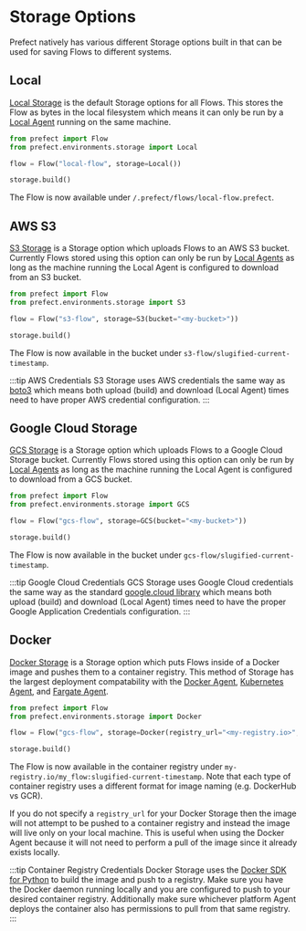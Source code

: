 # Storage Options

Prefect natively has various different Storage options built in that can be used for saving Flows to different systems.

## Local

[Local Storage](/api/unreleased/environments/storage.html#local) is the default Storage options for all Flows. This stores the Flow as bytes in the local filesystem which means it can only be run by a [Local Agent](/cloud/agent/local.html) running on the same machine.

```python
from prefect import Flow
from prefect.environments.storage import Local

flow = Flow("local-flow", storage=Local())

storage.build()
```

The Flow is now available under `/.prefect/flows/local-flow.prefect`.

## AWS S3

[S3 Storage](/api/unreleased/environments/storage.html#s3) is a Storage option which uploads Flows to an AWS S3 bucket. Currently Flows stored using this option can only be run by [Local Agents](/cloud/agent/local.html) as long as the machine running the Local Agent is configured to download from an S3 bucket.

```python
from prefect import Flow
from prefect.environments.storage import S3

flow = Flow("s3-flow", storage=S3(bucket="<my-bucket>"))

storage.build()
```

The Flow is now available in the bucket under `s3-flow/slugified-current-timestamp`.

:::tip AWS Credentials
S3 Storage uses AWS credentials the same way as [boto3](https://boto3.amazonaws.com/v1/documentation/api/latest/guide/configuration.html) which means both upload (build) and download (Local Agent) times need to have proper AWS credential configuration.
:::

## Google Cloud Storage

[GCS Storage](/api/unreleased/environments/storage.html#gcs) is a Storage option which uploads Flows to a Google Cloud Storage bucket. Currently Flows stored using this option can only be run by [Local Agents](/cloud/agent/local.html) as long as the machine running the Local Agent is configured to download from a GCS bucket.

```python
from prefect import Flow
from prefect.environments.storage import GCS

flow = Flow("gcs-flow", storage=GCS(bucket="<my-bucket>"))

storage.build()
```

The Flow is now available in the bucket under `gcs-flow/slugified-current-timestamp`.

:::tip Google Cloud Credentials
GCS Storage uses Google Cloud credentials the same way as the standard [google.cloud library](https://cloud.google.com/docs/authentication/production#auth-cloud-implicit-python) which means both upload (build) and download (Local Agent) times need to have the proper Google Application Credentials configuration.
:::

## Docker

[Docker Storage](/api/unreleased/environments/storage.html#docker) is a Storage option which puts Flows inside of a Docker image and pushes them to a container registry. This method of Storage has the largest deployment compatability with the [Docker Agent](/cloud/agent/docker.html), [Kubernetes Agent](/cloud/agent/kubernetes.html), and [Fargate Agent](/cloud/agent/fargate.html).

```python
from prefect import Flow
from prefect.environments.storage import Docker

flow = Flow("gcs-flow", storage=Docker(registry_url="<my-registry.io>", image_name="my_flow"))

storage.build()
```

The Flow is now available in the container registry under `my-registry.io/my_flow:slugified-current-timestamp`. Note that each type of container registry uses a different format for image naming (e.g. DockerHub vs GCR).

If you do not specify a `registry_url` for your Docker Storage then the image will not attempt to be pushed to a container registry and instead the image will live only on your local machine. This is useful when using the Docker Agent because it will not need to perform a pull of the image since it already exists locally.

:::tip Container Registry Credentials
Docker Storage uses the [Docker SDK for Python](https://docker-py.readthedocs.io/en/stable/index.html) to build the image and push to a registry. Make sure you have the Docker daemon running locally and you are configured to push to your desired container registry. Additionally make sure whichever platform Agent deploys the container also has permissions to pull from that same registry.
:::
